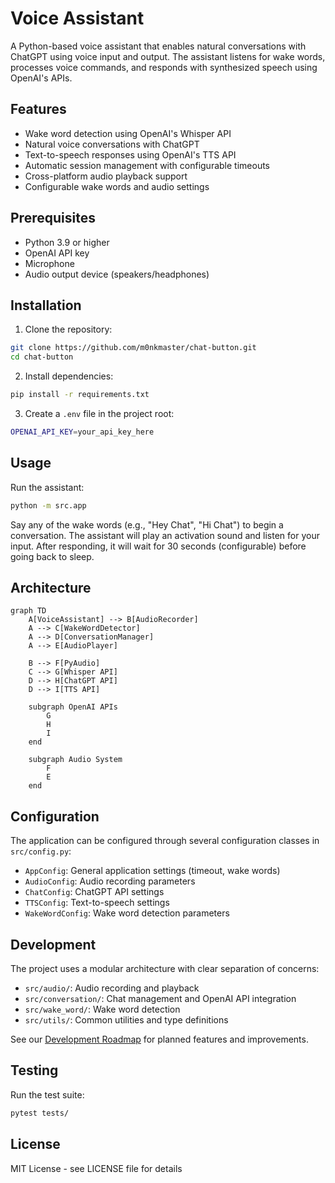 # Voice Assistant

A Python-based voice assistant that enables natural conversations with ChatGPT using voice input and output. The assistant listens for wake words, processes voice commands, and responds with synthesized speech using OpenAI's APIs.

## Features

- Wake word detection using OpenAI's Whisper API
- Natural voice conversations with ChatGPT
- Text-to-speech responses using OpenAI's TTS API
- Automatic session management with configurable timeouts
- Cross-platform audio playback support
- Configurable wake words and audio settings

## Prerequisites

- Python 3.9 or higher
- OpenAI API key
- Microphone
- Audio output device (speakers/headphones)

## Installation

1. Clone the repository:
```bash
git clone https://github.com/m0nkmaster/chat-button.git
cd chat-button
```

2. Install dependencies:
```bash
pip install -r requirements.txt
```

3. Create a `.env` file in the project root:
```bash
OPENAI_API_KEY=your_api_key_here
```

## Usage

Run the assistant:
```bash
python -m src.app
```

Say any of the wake words (e.g., "Hey Chat", "Hi Chat") to begin a conversation. The assistant will play an activation sound and listen for your input. After responding, it will wait for 30 seconds (configurable) before going back to sleep.

## Architecture

```mermaid
graph TD
    A[VoiceAssistant] --> B[AudioRecorder]
    A --> C[WakeWordDetector]
    A --> D[ConversationManager]
    A --> E[AudioPlayer]
    
    B --> F[PyAudio]
    C --> G[Whisper API]
    D --> H[ChatGPT API]
    D --> I[TTS API]
    
    subgraph OpenAI APIs
        G
        H
        I
    end
    
    subgraph Audio System
        F
        E
    end
```

## Configuration

The application can be configured through several configuration classes in `src/config.py`:

- `AppConfig`: General application settings (timeout, wake words)
- `AudioConfig`: Audio recording parameters
- `ChatConfig`: ChatGPT API settings
- `TTSConfig`: Text-to-speech settings
- `WakeWordConfig`: Wake word detection parameters

## Development

The project uses a modular architecture with clear separation of concerns:

- `src/audio/`: Audio recording and playback
- `src/conversation/`: Chat management and OpenAI API integration
- `src/wake_word/`: Wake word detection
- `src/utils/`: Common utilities and type definitions

See our [Development Roadmap](./ROADMAP.md) for planned features and improvements.

## Testing

Run the test suite:
```bash
pytest tests/
```

## License

MIT License - see LICENSE file for details